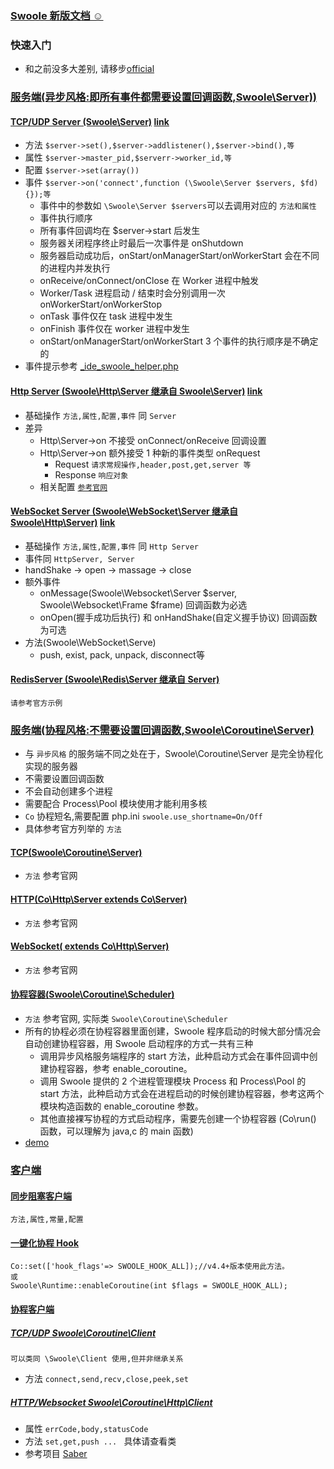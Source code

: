 ### [Swoole 新版文档 ☺](https://wiki.swoole.com/#/)

### 快速入门
* 和之前没多大差别, 请移步[official](../official)

### [服务端(异步风格:即所有事件都需要设置回调函数,Swoole\Server))](https://wiki.swoole.com/#/server/init)

#### [TCP/UDP Server (Swoole\Server)](TcpOrUdpServer.php) [link](https://wiki.swoole.com/#/server/tcp_init)
* 方法 `$server->set(),$server->addlistener(),$server->bind(),等`
* 属性 `$server->master_pid,$serverr->worker_id,等`
* 配置 `$server->set(array())`
* 事件 `$server->on('connect',function (\Swoole\Server $servers, $fd) {});等`
    * 事件中的参数如 `\Swoole\Server $servers`可以去调用对应的 `方法和属性`
    * 事件执行顺序
    * 所有事件回调均在 $server->start 后发生
    * 服务器关闭程序终止时最后一次事件是 onShutdown
    * 服务器启动成功后，onStart/onManagerStart/onWorkerStart 会在不同的进程内并发执行
    * onReceive/onConnect/onClose 在 Worker 进程中触发
    * Worker/Task 进程启动 / 结束时会分别调用一次 onWorkerStart/onWorkerStop
    * onTask 事件仅在 task 进程中发生
    * onFinish 事件仅在 worker 进程中发生
    * onStart/onManagerStart/onWorkerStart 3 个事件的执行顺序是不确定的
* 事件提示参考 [_ide_swoole_helper.php](/_ide_swoole_helper.php)  
    
#### [Http Server (Swoole\Http\Server 继承自 Swoole\Server)](HttpServer.php)  [link](https://wiki.swoole.com/#/http_server) 
* 基础操作 `方法,属性,配置,事件` 同 `Server`  
* 差异
    * Http\Server->on 不接受 onConnect/onReceive 回调设置
    * Http\Server->on 额外接受 1 种新的事件类型 onRequest
        * Request `请求常规操作,header,post,get,server 等`
        * Response `响应对象`
    * 相关配置 [`参考官网`](https://wiki.swoole.com/#/http_server?id=%e9%85%8d%e7%bd%ae%e9%80%89%e9%a1%b9)
        
#### [WebSocket Server  (Swoole\WebSocket\Server 继承自 Swoole\Http\Server)](WebSocketServer.php)   [link](https://wiki.swoole.com/#/websocket_server)
* 基础操作 `方法,属性,配置,事件` 同 `Http Server` 
* 事件同 `HttpServer, Server`
* handShake -> open -> massage -> close
* 额外事件
    * onMessage(Swoole\Websocket\Server  $server, Swoole\Websocket\Frame $frame) 回调函数为必选
    * onOpen(握手成功后执行) 和 onHandShake(自定义握手协议) 回调函数为可选 
* 方法(Swoole\WebSocket\Serve)
    * push, exist, pack, unpack, disconnect等  
    
#### [RedisServer (Swoole\Redis\Server 继承自 Server)](https://wiki.swoole.com/#/redis_server)
~~~
请参考官方示例
~~~    

### [服务端(协程风格:不需要设置回调函数,Swoole\Coroutine\Server)](https://wiki.swoole.com/#/server/co_init)
* 与 `异步风格` 的服务端不同之处在于，Swoole\Coroutine\Server 是完全协程化实现的服务器
* 不需要设置回调函数
* 不会自动创建多个进程
* 需要配合 Process\Pool 模块使用才能利用多核
* `Co` 协程短名,需要配置 php.ini `swoole.use_shortname=On/Off`
* 具体参考官方列举的 `方法`

#### [TCP(Swoole\Coroutine\Server)](TcpCo.php)
* `方法` 参考官网

#### [HTTP(Co\Http\Server extends Co\Server)](HttpCo.php)
* `方法` 参考官网

#### [WebSocket( extends Co\Http\Server)](WebSocketCo.php)
* `方法` 参考官网

#### [协程容器(Swoole\Coroutine\Scheduler)](https://wiki.swoole.com/#/coroutine/scheduler)
* `方法` 参考官网, 实际类 `Swoole\Coroutine\Scheduler`
* 所有的协程必须在协程容器里面创建，Swoole 程序启动的时候大部分情况会自动创建协程容器，用 Swoole 启动程序的方式一共有三种
    * 调用异步风格服务端程序的 start 方法，此种启动方式会在事件回调中创建协程容器，参考 enable_coroutine。
    * 调用 Swoole 提供的 2 个进程管理模块 Process 和 Process\Pool 的 start 方法，此种启动方式会在进程启动的时候创建协程容器，参考这两个模块构造函数的 enable_coroutine 参数。
    * 其他直接裸写协程的方式启动程序，需要先创建一个协程容器 (Co\run() 函数，可以理解为 java,c 的 main 函数)
* [demo](Scheduler.php)    

### [客户端](https://wiki.swoole.com/#/client?id=swooleclient)
#### [同步阻塞客户端](https://wiki.swoole.com/#/client)
~~~
方法,属性,常量,配置
~~~

#### [一键化协程 Hook](https://wiki.swoole.com/#/runtime)
```
Co::set(['hook_flags'=> SWOOLE_HOOK_ALL]);//v4.4+版本使用此方法。
或
Swoole\Runtime::enableCoroutine(int $flags = SWOOLE_HOOK_ALL);
```
#### [协程客户端](https://wiki.swoole.com/#/coroutine_client/init)
##### [TCP/UDP Swoole\Coroutine\Client](https://wiki.swoole.com/#/coroutine_client/client)
~~~
可以类同 \Swoole\Client 使用,但并非继承关系
~~~
* 方法 `connect,send,recv,close,peek,set`

##### [HTTP/Websocket Swoole\Coroutine\Http\Client](https://wiki.swoole.com/#/coroutine_client/http_client)
* 属性 `errCode,body,statusCode`
* 方法 `set,get,push ... ` 具体请查看类
* 参考项目 [Saber](https://github.com/swlib/saber)